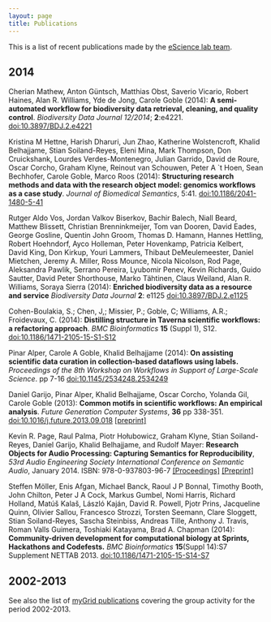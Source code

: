 ```yaml
---
layout: page
title: Publications
---
```


This is a list of recent publications made by the [eScience lab team](../people/).

## 2014
Cherian Mathew, Anton Güntsch, Matthias Obst, Saverio Vicario, Robert Haines, Alan R. Williams, Yde de Jong, Carole Goble (2014): **A semi-automated workflow for biodiversity data retrieval, cleaning, and quality control**. _Biodiversity Data Journal 12/2014_; **2**:e4221. [doi:10.3897/BDJ.2.e4221](http://dx.doi.org/10.3897/BDJ.2.e4221)

Kristina M Hettne, Harish Dharuri, Jun Zhao, Katherine Wolstencroft, Khalid Belhajjame, Stian Soiland-Reyes, Eleni Mina, Mark Thompson, Don Cruickshank, Lourdes Verdes-Montenegro, Julian Garrido, David de Roure, Oscar Corcho, Graham Klyne, Reinout van Schouwen, Peter A `t Hoen, Sean Bechhofer, Carole Goble, Marco Roos (2014): **Structuring research methods and data with the research object model: genomics workflows as a case study**. _Journal of Biomedical Semantics_, 5:41. [doi:10.1186/2041-1480-5-41](http://dx.doi.org/10.1186/2041-1480-5-41)

Rutger Aldo Vos, Jordan Valkov Biserkov, Bachir   Balech, Niall   Beard, Matthew   Blissett, Christian   Brenninkmeijer, Tom   van Dooren, David   Eades, George   Gosline, Quentin John Groom, Thomas D. Hamann, Hannes   Hettling, Robert   Hoehndorf, Ayco   Holleman, Peter   Hovenkamp, Patricia   Kelbert, David   King, Don Kirkup, Youri   Lammers, Thibaut DeMeulemeester, Daniel   Mietchen, Jeremy A. Miller, Ross   Mounce, Nicola   Nicolson, Rod   Page, 
Aleksandra Pawlik, Serrano   Pereira, Lyubomir   Penev, Kevin   Richards, Guido   Sautter, David Peter Shorthouse, Marko Tähtinen, Claus   Weiland, Alan R. Williams, Soraya Sierra (2014): **Enriched biodiversity data as a resource and service** _Biodiversity Data Journal_ **2**: e1125 [doi:10.3897/BDJ.2.e1125](http://dx.doi.org/doi:10.3897/BDJ.2.e1125)

Cohen-Boulakia, S.; Chen, J,; Missier, P.; Goble, C; Williams, A.R.; Froidevaux, C. (2014): **Distilling structure in Taverna scientific workflows: a refactoring approach**. _BMC Bioinformatics_ **15** (Suppl 1), S12. [doi:10.1186/1471-2105-15-S1-S12](http://dx.doi.org/10.1186/1471-2105-15-S1-S12)

Pinar Alper, Carole A Goble, Khalid Belhajjame (2014): **On assisting scientific data curation in collection-based dataflows using labels.** _Proceedings of the 8th Workshop on Workflows in Support of Large-Scale Science_. pp 7-16 [doi:10.1145/2534248.2534249](http://dx.doi.org/10.1145/2534248.2534249)

Daniel Garijo, Pinar Alper, Khalid Belhajjame, Oscar Corcho, Yolanda Gil, Carole Goble (2013): **Common motifs in scientific workflows: An empirical analysis**. _Future Generation Computer Systems_, **36** pp 338-351. [doi:10.1016/j.future.2013.09.018](http://dx.doi.org/10.1016/j.future.2013.09.018) [[preprint]](http://oa.upm.es/21854/1/1-s2_0-S0167739X13001970-main.pdf)

Kevin R. Page, Raul Palma, Piotr Hołubowicz, Graham Klyne, Stian Soiland-Reyes, Daniel Garijo, Khalid Belhajjame, and Rudolf Mayer: **Research Objects for Audio Processing: Capturing Semantics for Reproducibility**, _53rd Audio Engineering Society International Conference on Semantic Audio_, January 2014. ISBN: 978-0-937803-96-7 [[Proceedings]](http://www.aes.org/e-lib/browse.cfm?elib=17116) [[Preprint]](https://www.escholar.manchester.ac.uk/api/datastream?publicationPid=uk-ac-man-scw:213117&datastreamId=SUPPLEMENTARY-1.PDF)

Steffen Möller, Enis Afgan, Michael Banck, Raoul J P Bonnal, Timothy Booth, John Chilton, Peter J A Cock, Markus Gumbel, Nomi Harris, Richard Holland, Matúš Kalaš, László Kaján, David R. Powell, Pjotr Prins, Jacqueline Quinn, Olivier Sallou, Francesco Strozzi, Torsten Seemann, Clare Sloggett, Stian Soiland-Reyes, Sascha Steinbiss, Andreas Tille, Anthony J. Travis, Roman Valls Guimera, Toshiaki Katayama, Brad A. Chapman (2014): **Community-driven development for computational biology at Sprints, Hackathons and Codefests.** _BMC Bioinformatics_ **15**(Suppl 14):S7 Supplement NETTAB 2013.  [doi:10.1186/1471-2105-15-S14-S7](http://dx.doi.org/10.1186/1471-2105-15-S14-S7)

## 2002-2013 

See also the list of 
[myGrid publications](http://dev.mygrid.org.uk/wiki/display/about/myGrid+Publications) covering the group activity for the period 2002-2013.

